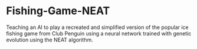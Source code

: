 # Fishing-Game-NEAT
Teaching an AI to play a recreated and simplified version of the popular ice fishing game from Club Penguin using a neural network trained with genetic evolution using the NEAT algorithm. 
